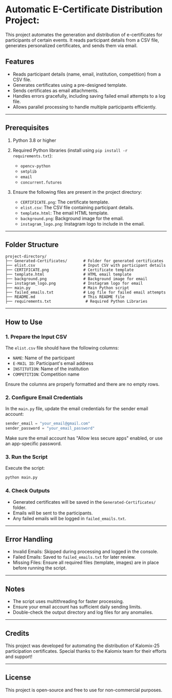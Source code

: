 # Automatic E-Certificate Distribution Project:

This project automates the generation and distribution of e-certificates for participants of certain events. It reads participant details from a CSV file, generates personalized certificates, and sends them via email.

## Features
- Reads participant details (name, email, institution, competition) from a CSV file.
- Generates certificates using a pre-designed template.
- Sends certificates as email attachments.
- Handles errors gracefully, including saving failed email attempts to a log file.
- Allows parallel processing to handle multiple participants efficiently.

---

## Prerequisites

1. Python 3.8 or higher
2. Required Python libraries (install using `pip install -r requirements.txt`):
   - `opencv-python`
   - `smtplib`
   - `email`
   - `concurrent.futures`

3. Ensure the following files are present in the project directory:
   - `CERTIFICATE.png`: The certificate template.
   - `elist.csv`: The CSV file containing participant details.
   - `template.html`: The email HTML template.
   - `background.png`: Background image for the email.
   - `instagram_logo.png`: Instagram logo to include in the email.

---

## Folder Structure

```
project-directory/
├── Generated-Certificates/       # Folder for generated certificates
├── elist.csv                     # Input CSV with participant details
├── CERTIFICATE.png               # Certificate template
├── template.html                 # HTML email template
├── background.png                # Background image for email
├── instagram_logo.png            # Instagram logo for email
├── main.py                       # Main Python script
├── failed_emails.txt             # Log file for failed email attempts
├── README.md                     # This README file
├── requirements.txt			   # Required Python Libraries
```

---

## How to Use

### 1. Prepare the Input CSV
The `elist.csv` file should have the following columns:
- `NAME`: Name of the participant
- `E-MAIL ID`: Participant's email address
- `INSTITUTION`: Name of the institution
- `COMPETITION`: Competition name

Ensure the columns are properly formatted and there are no empty rows.

### 2. Configure Email Credentials
In the `main.py` file, update the email credentials for the sender email account:
```python
sender_email = "your_email@gmail.com"
sender_password = "your_email_password"
```
Make sure the email account has "Allow less secure apps" enabled, or use an app-specific password.

### 3. Run the Script
Execute the script:
```bash
python main.py
```

### 4. Check Outputs
- Generated certificates will be saved in the `Generated-Certificates/` folder.
- Emails will be sent to the participants.
- Any failed emails will be logged in `failed_emails.txt`.

---

## Error Handling
- Invalid Emails: Skipped during processing and logged in the console.
- Failed Emails: Saved to `failed_emails.txt` for later review.
- Missing Files: Ensure all required files (template, images) are in place before running the script.

---

## Notes
- The script uses multithreading for faster processing.
- Ensure your email account has sufficient daily sending limits.
- Double-check the output directory and log files for any anomalies.

---

## Credits
This project was developed for automating the distribution of Kalomix-25 participation certificates. Special thanks to the Kalomix team for their efforts and support!

---

## License
This project is open-source and free to use for non-commercial purposes.
